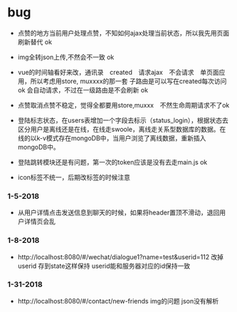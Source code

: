 # bug

* 点赞的地方当前用户处理点赞，不知如何ajax处理当前状态，所以我先用页面刷新替代 ok
* img全转json上传,不然会不一致 ok
* vue的时间轴看好来改，通讯录　created　请求ajax　不会请求　单页面应用，所以考虑用store, muxxxx的那一套 子路由是可以写在created每次访问 ok
会自动请求，不过在一级路由是不会刷新 ok
* 点赞取消点赞不稳定，觉得全都要用store,muxxx　不然生命周期请求不了ok


* 登陆标志状态，在users表增加一个字段去标示（status_login），根据状态去区分用户是离线还是在线，在线走swoole，离线走关系型数据库的数据。在线的以k-v模式存在mongoDB中，当用户浏览了离线数据，重新插入mongoDB中。
* 登陆跳转模块还是有问题，第一次的token应该是没有去走main.js ok
* icon标签不统一，后期改标签的时候注意



### 1-5-2018
* 从用户详情点击发送信息到聊天的时候，如果将header置顶不滑动，退回用户详情页会乱

### 1-8-2018
* http://localhost:8080/#/wechat/dialogue1?name=test&userid=112 改掉userid 存到state这样保持 userid能和服务器对应的id保持一致

### 1-31-2018
* http://localhost:8080/#/contact/new-friends img的问题 json没有解析
